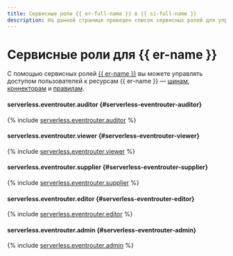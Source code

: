 ```yaml
---
title: Сервисные роли {{ er-full-name }} в {{ si-full-name }}
description: На данной странице приведен список сервисных ролей для управления доступом к функциональности {{ er-full-name }} в сервисе {{ si-full-name }}.
---
```


# Сервисные роли для {{ er-name }}

С помощью сервисных ролей [{{ er-name }}](../concepts/index.md#eventrouter) вы можете управлять доступом пользователей к ресурсам {{ er-name }} — [шинам](../concepts/eventrouter/bus.md), [коннекторам](../concepts/eventrouter/connector.md) и [правилам](../concepts/eventrouter/rule.md).

#### serverless.eventrouter.auditor {#serverless-eventrouter-auditor}

{% include [serverless.eventrouter.auditor](../../_roles/serverless/eventrouter/auditor.md) %}

#### serverless.eventrouter.viewer {#serverless-eventrouter-viewer}

{% include [serverless.eventrouter.viewer](../../_roles/serverless/eventrouter/viewer.md) %}

#### serverless.eventrouter.supplier {#serverless-eventrouter-supplier}

{% include [serverless.eventrouter.supplier](../../_roles/serverless/eventrouter/supplier.md) %}

#### serverless.eventrouter.editor {#serverless-eventrouter-editor}

{% include [serverless.eventrouter.editor](../../_roles/serverless/eventrouter/editor.md) %}

#### serverless.eventrouter.admin {#serverless-eventrouter-admin}

{% include [serverless.eventrouter.admin](../../_roles/serverless/eventrouter/admin.md) %}